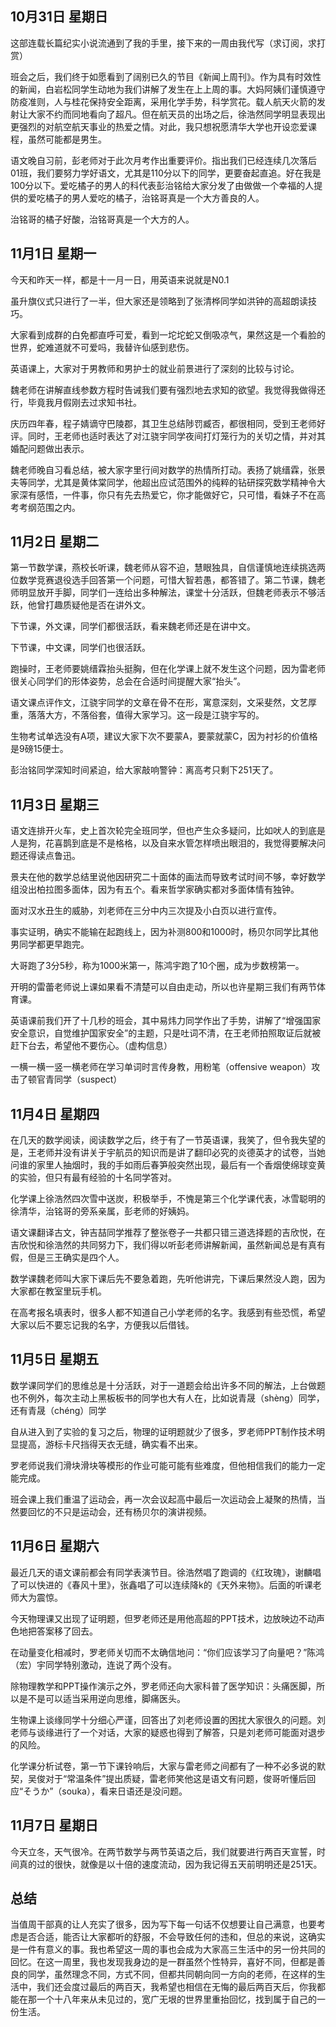 ## 10月31日 星期日

这部连载长篇纪实小说流通到了我的手里，接下来的一周由我代写（求订阅，求打赏）

班会之后，我们终于如愿看到了阔别已久的节目《新闻上周刊》。作为具有时效性的新闻，白岩松同学生动地为我们讲解了发生在上上周的事。大妈阿姨们谨慎遵守防疫准则，人与桂花保持安全距离，采用化学手势，科学赏花。载人航天火箭的发射让大家不约而同地看向了超凡。但在航天员的出场之后，徐浩然同学明显表现出更强烈的对航空航天事业的热爱之情。对此，我只想祝愿清华大学也开设恋爱课程，虽然可能都是男生。

语文晚自习前，彭老师对于此次月考作出重要评价。指出我们已经连续几次落后01班，我们要努力学好语文，尤其是110分以下的同学，更要奋起直追。好在我是100分以下。爱吃橘子的男人的科代表彭治铭给大家分发了由做做一个幸福的人提供的爱吃橘子的男人爱吃的橘子，治铭哥真是一个大方善良的人。

治铭哥的橘子好酸，治铭哥真是一个大方的人。

## 11月1日 星期一

今天和昨天一样，都是十一月一日，用英语来说就是N0.1

虽升旗仪式只进行了一半，但大家还是领略到了张清桦同学如洪钟的高超朗读技巧。

大家看到成群的白免都直呼可爱，看到一坨坨蛇又倒吸凉气，果然这是一个看脸的世界，蛇难道就不可爱吗，我替许仙感到悲伤。

英语课上，大家对于男教师和男护士的就业前景进行了深刻的比较与讨论。

魏老师在讲解直线参数方程时告诫我们要有强烈地去求知的欲望。我觉得我做得还行，毕竟我月假刚去过求知书社。

庆历四年春，程子婧谪守巴陵郡，其卫生总结陟罚臧否，都很相同，受到王老师好评。同时，王老师也适时表达了对江骁宇同学夜间打灯笼行为的关切之情，并对其婚配问题做出表示。

魏老师晚自习看总结，被大家字里行间对数学的热情所打动。表扬了姚缙霖，张景夫等同学，尤其是黄体棠同学，他超出应试范围外的纯粹的钻研探究数学精神令大家深有感悟，一件事，你只有先去热爱它，你才能做好它，只可惜，看妹子不在高考考纲范围之内。

## 11月2日 星期二

第一节数学课，燕校长听课，魏老师从容不迫，慧眼独具，自信谨慎地连续挑选两位数学竞赛退役选手回答第一个问题，可惜大智若愚，都答错了。第二节课，魏老师明显放开手脚，同学们一连给出多种解法，课堂十分活跃，但魏老师表示不够活跃，他曾打趣质疑他是否在讲外文。

下节课，外文课，同学们都很活跃，看来魏老师还是在讲中文。

下节课，中文课，同学们也很活跃。

跑操时，王老师要姚缙霖抬头挺胸，但在化学课上就不发生这个问题，因为雷老师很关心同学们的形体姿势，总会在合适时间提醒大家“抬头”。

语文课点评作文，江骁宇同学的文章在骨不在形，寓意深刻，文采斐然，文艺厚重，落落大方，不落俗套，值得大家学习。这一段是江骁宇写的。

生物考试单选没有A项，建议大家下次不要蒙A，要蒙就蒙C，因为衬衫的价值格是9磅15便士。

彭治铭同学深知时间紧迫，给大家敲响警钟：离高考只剩下251天了。

## 11月3日 星期三

语文连排开火车，史上首次轮完全班同学，但也产生众多疑问，比如吠人的到底是人是狗，花喜鹊到底是不是格格，以及自来水管怎样喷出眼泪的，我觉得要解决问题还得读点鲁迅。

景夫在他的数学总结里说他因研究二十面体的画法而导致考试时间不够，幸好数学组没出柏拉图多面体，因为有五个。看来哲学家确实都对多面体情有独钟。

面对汉水丑生的威胁，刘老师在三分中内三次提及小白页以进行宣传。

事实证明，确实不能输在起跑线上，因为补测800和1000时，杨贝尔同学比其他男同学都更早跑完。

大哥跑了3分5秒，称为1000米第一，陈鸿宇跑了10个圈，成为步数榜第一。

开明的雷蕾老师说上课如果看不清楚可以自由走动，所以也许星期三我们有两节体育课。

英语课前我们开了十几秒的班会，其中易炜力同学作出了手势，讲解了“增强国家安全意识，自觉维护国家安全”的主题，只是吐词不清，在王老师拍照取证后就被赶下台去，希望他不要伤心。（虚构信息）

一横一横一竖一横老师在学习单词时言传身教，用粉笔（offensive weapon）攻击了顿官青同学（suspect）

## 11月4日 星期四

在几天的数学阅读，阅读数学之后，终于有了一节英语课，我笑了，但令我失望的是，王老师并没有讲关于宇航员的知识而是讲了翻印必究的炎德英才的试卷，当她问谁的家里人抽烟时，我的手如雨后春笋般突然出现，最后有一个香烟使绵球变黄的实验，但只有最有经验的十名同学答对。

化学课上徐浩然四次雪中送炭，积极举手，不愧是第三个化学课代表，冰雪聪明的徐清华，治铭哥的旁系亲属，彭老师的好姨妈。

语文课翻译古文，钟吉喆同学推荐了整张卷子一共都只错三道选择题的吉欣悦，在吉欣悦和徐浩然的共同努力下，我们得以听彭老师讲解新闻，虽然新闻总是有真有假，但是三王确实是四个人。

数学课魏老师叫大家下课后先不要急着跑，先听他讲完，下课后果然没人跑，因为大家都在教室里玩手机。

在高考报名填表时，很多人都不知道自己小学老师的名字。我感到有些恐慌，希望大家以后不要忘记我的名字，方便我以后借钱。

## 11月5日 星期五

数学课同学们的思维总是十分活跃，对于一道题会给出许多不同的解法，上台做题也不例外，每次主动上黑板板书的同学也大有人在，比如说青晟（shèng）同学，还有青晟（chéng）同学

自从进入到了实验的复习之后，物理的证明题就少了很多，罗老师PPT制作技术明显提高，游标卡尺挡得天衣无缝，确实看不出来。

罗老师说我们滑块滑块等模形的作业可能可能有些难度，但他相信我们的能力一定能完成。

班会课上我们重温了运动会，再一次会议起高中最后一次运动会上凝聚的热情，当然要回忆的不只是运动会，还有杨贝尔的演讲视频。

## 11月6日 星期六

最近几天的语文课前都会有同学表演节目。徐浩然唱了跑调的《红玫瑰》，谢麟唱了可以快进的《春风十里》，张鑫唱了可以连续降k的《天外来物》。后面的听课老师大为震惊。

今天物理课又出现了证明题，但罗老师还是用他高超的PPT技术，边放映边不动声色地把答案移了回去。

在动量变化相减时，罗老师关切而不太确信地问：“你们应该学习了向量吧？”陈鸿（宏）宇同学特别激动，连说了两个没有。

除物理教学和PPT操作演示之外，罗老师还向大家科普了医学知识：头痛医脚，所以是不是可以适当采用逆向思维，脚痛医头。

生物课上谈缘同学十分细心严谨，回答出了刘老师设置的困扰大家很久的问题。刘老师与谈缘进行了一个对话，大家的疑惑也得到了解答，只是刘老师可能面对退步的风险。

化学课分析试卷，第一节下课铃响后，大家与雷老师之间都有了一种不必多说的默契，吴俊对于“常温条件”提出质疑，雷老师笑他这是语文有问题，俊哥听懂后回应“そうか”（souka），看来日语还是没问题。

## 11月7日 星期日

今天立冬，天气很冷。在两节数学与两节英语之后，我们就要进行两百天宣誓，时间真的过的很快，就像是以十倍的速度流动，因为我记得五天前明明还是251天。

## 总结

当值周干部真的让人充实了很多，因为写下每一句话不仅想要让自己满意，也要考虑是否合适，能否让大家都听的舒服，不会导致任何的违和，但总的来说，这确实是一件有意义的事。我也希望这一周的事也会成为大家高三生活中的另一份共同的回忆。在这一周里，我也发现我身边的是一群虽然个性特异，喜好不同，但都是善良的同学，虽然理念不同，方式不同，但都共同朝向同一方向的老师，在这样的生活中，我们还会度过最后的两百天，我希望也相信在无悔的最后两百天后，你我都能在那一个十八年来从未见过的，宽广无垠的世界里重抬回忆，找到属于自己的一份生活。